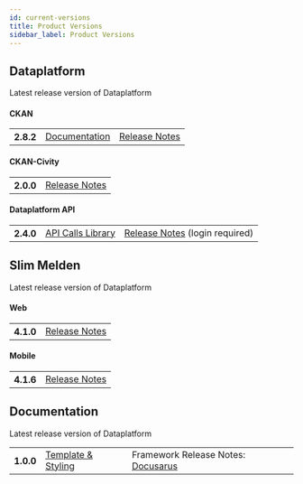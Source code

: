 ```yaml
---
id: current-versions
title: Product Versions
sidebar_label: Product Versions
---
```


## Dataplatform
Latest release version of Dataplatform

#### CKAN
<table class="versions">
    <tbody>
        <tr>
            <th>2.8.2</th>
            <td>
                <a href="https://docs.ckan.org/en/2.8/" target="_blank">Documentation</a>
            </td>
            <td>
                <a href="https://docs.ckan.org/en/2.8/changelog.html" target="_blank">Release Notes</a>
            </td>
        </tr>
    </tbody>
</table>

#### CKAN-Civity
<table class="versions">
    <tbody>
        <tr>
            <th>2.0.0</th>
            <td>
                <a href="#">Release Notes</a>
            </td>
        </tr>
    </tbody>
</table>

#### Dataplatform API
<table class="versions">
    <tbody>
        <tr>
            <th>2.4.0</th>
            <td>
                <a href="https://dev.dataplatform.nl/swagger/DataplatformAPI_2_4.html#!/default/get_media_media_id" target="_blank">API Calls Library</a>
            </td>
            <td>
                <a href="https://gitlab.onetrail.net/Civity/DataplatformAPI/DataplatformAPI2/tree/master" target="_blank">Release Notes</a> (login required)
            </td>
        </tr>
    </tbody>
</table>



## Slim Melden
Latest release version of Dataplatform

#### Web
<table class="versions">
    <tbody>
        <tr>
            <th>4.1.0</th>
            <!-- <td>
                <a href="#">Documentation</a>
            </td> -->
            <td>
                <a href="Release_Notes\releaseNotes-SM-Web.html">Release Notes</a>
            </td>
        </tr>
    </tbody>
</table>

#### Mobile
<table class="versions">
    <tbody>
        <tr>
            <th>4.1.6</th>
            <!-- <td>
                <a href="#">Documentation</a>
            </td> -->
            <td>
                <a href='Release_Notes\releaseNotes-SM-Mobile.html'>Release Notes</a>
            </td>
        </tr>
    </tbody>
</table>

<!-- #### Behandel
<table class="versions">
    <tbody>
        <tr>
            <th>numerical version goes here</th>
            <td>
                <a href="#">Link goes here</a>
            </td>
            <td>
                <a href="#">Release Notes</a>
            </td>
        </tr>
    </tbody>
</table> -->



## Documentation 
Latest release version of Dataplatform

<table class="versions">
    <tbody>
        <tr>
            <th>1.0.0</th>
            <td>
                <a href="template.html" target="_blank">Template & Styling</a>
            </td>
            <td>
                Framework Release Notes: <a href="https://docusaurus.io/en/versions" target="_blank">Docusarus</a>
            </td>
        </tr>
    </tbody>
</table>
<!-- 
## Data Hamster
Latest release version of Dataplatform
<table class="versions">
    <tbody>
        <tr>
            <th>numerical version goes here</th>
            <td>
                <a href="#">Link goes here</a>
            </td>
            <td>
                <a href="#">Release Notes</a>
            </td>
        </tr>
    </tbody>
</table> -->